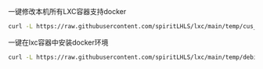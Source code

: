 一键修改本机所有LXC容器支持docker

```bash
curl -L https://raw.githubusercontent.com/spiritLHLS/lxc/main/temp/cus_all_sup_docker.sh -o cus_all_sup_docker.sh && chmod +x cus_all_sup_docker.sh && bash cus_all_sup_docker.sh
```

一键在lxc容器中安装docker环境

```bash
curl -L https://raw.githubusercontent.com/spiritLHLS/lxc/main/temp/debian_docker_support.sh -o debian_docker_support.sh && chmod +x debian_docker_support.sh && bash debian_docker_support.sh
```
